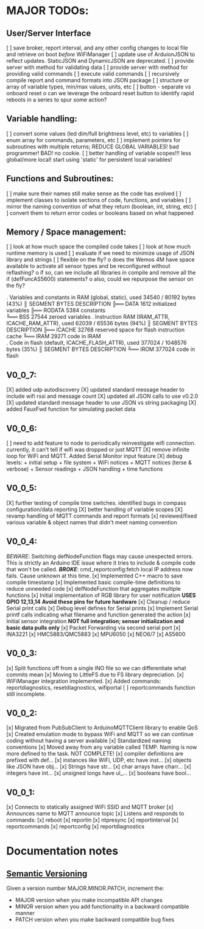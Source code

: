 # MAJOR TODOs:
## User/Server Interface
  [ ] save broker, report interval, and any other config changes to local file and retrieve on boot *before* WiFiManager
  [ ] update use of ArduionJSON to reflect updates. StaticJSON and DynamicJSON are deprecated.
  [ ] provide server with method for validating data
  [ ] provide server with method for providing valid commands
  [ ] execute valid commands
  [ ] recursively compile report and command formats into JSON package
  [ ] structure or array of variable types, min/max values, units, etc
  [ ] button - separate vs onboard reset
    o can we leverage the onboard reset button to identify rapid reboots in a series to spur some action?
## Variable handling:
  [ ] convert some values (led dim/full brightness level, etc) to variables
  [ ] enum array for commands, parameters, etc
  [ ] implement pointers for subroutines with multiple returns; REDUCE GLOBAL VARIABLES! bad programmer! BAD! no cookie.
  [ ] better handling of variable scopes!!! less global/more local! start using 'static' for persistent local variables!
## Functions and Subroutines: 
  [ ] make sure their names still make sense as the code has evolved
  [ ] implement classes to isolate sections of code, functions, and variables
  [ ] mirror the naming convention of what they return (boolean, int, string, etc)
  [ ] convert them to return error codes or booleans based on what happened
## Memory / Space management:
  [ ] look at how much space the compiled code takes
  [ ] look at how much runtime memory is used
  [ ] evaluate if we need to minimize usage of JSON library and strings
  [ ] flexible on the fly?
    o does the Wemos 4M have space available to activate all sensor types and be reconfigured without reflashing?
    o if so, can we include all libraries in compile and remove all the if (defFuncAS5600) statements?
    o also, could we repurpose the sensor on the fly?

. Variables and constants in RAM (global, static), used 34540 / 80192 bytes (43%)
║   SEGMENT  BYTES    DESCRIPTION
╠══ DATA     1612     initialized variables
╠══ RODATA   5384     constants       
╚══ BSS      27544    zeroed variables
. Instruction RAM (IRAM_ATTR, ICACHE_RAM_ATTR), used 62039 / 65536 bytes (94%)
║   SEGMENT  BYTES    DESCRIPTION
╠══ ICACHE   32768    reserved space for flash instruction cache
╚══ IRAM     29271    code in IRAM    
. Code in flash (default, ICACHE_FLASH_ATTR), used 377024 / 1048576 bytes (35%)
║   SEGMENT  BYTES    DESCRIPTION
╚══ IROM     377024   code in flash   

## V0_0_7:
[X] added udp autodiscovery
[X] updated standard message header to include wifi rssi and message count
[X] updated all JSON calls to use v0.2.0
[X] updated standard message header to use JSON vs string packaging
[X] added FauxFwd function for simulating packet data

## V0_0_6:
[ ] need to add feature to node to periodically reinvestigate wifi connection. currently, it can't tell if wifi was dropped or just MQTT
[X] remove infinite loop for WiFi and MQTT. Added Serial Monitor input feature
[X] debug levels:
    + initial setup
    + file system
    + WiFi notices
    + MQTT notices (terse & verbose)
    + Sensor readings
    + JSON handling
    + time functions

## V0_0_5:
[X] further testing of compile time switches. identified bugs in compass configuration/data reporting
[X] better handling of variable scopes
[X] revamp handling of MQTT commands and report formats
[x] reviewed/fixed various variable & object names that didn't meet naming convention

## V0_0_4:
_BEWARE_: Switching defNodeFunction flags may cause unexpected errors. This is strictly an Arduino IDE issue where it tries to include & compile code that won't be called.
***BROKE***: cmd_reportconfig:fetch local IP address now fails. Cause unknown at this time.
[x] Implemented C++ macro to save compile timestamp
[x] Implemented basic compile-time definitions to reduce unneeded code
[x] defNodeFunction that aggregates multiple functions
[x] Initial implementation of RGB library for user notification **USES GPIO 12,13,14** __Avoid these pins for future hardware__
[x] Cleanup / reduce Serial print calls
[x] Debug level defines for Serial prints
[x] Implement Serial printf calls indicating what filename and function generated the action
[x] Initial sensor integration **NOT full integration; sensor initialization and basic data pulls only**
  [x] Packet Forwarding via second serial port
  [x] INA3221 
  [x] HMC5883/QMC5883
  [x] MPU6050
  [x] NEO6/7
  [x] AS5600

## V0_0_3:
[x] Split functions off from a single INO file so we can differentiate what commits mean
[x] Moving to LittleFS due to FS library depreciation.
[x] WiFiManager integration implemented.
[x] Added commands: reportdiagnostics, resetdiagnostics, wifiportal
[ ] reportcommands function still incomplete.

## V0_0_2:
[x] Migrated from PubSubClient to ArduinoMQTTClient library to enable QoS
[x] Created emulation mode to bypass WiFi and MQTT so we can continue coding without having a server available
[x] Standardized naming conventions 
 [x] Moved away from any variable called TEMP. Naming is now more defined to the task. NOT COMPLETE!
 [x] compiler definitions are prefixed with def...
 [x] instances like WiFi, UDP, etc have inst...
 [x] objects like JSON have obj...
 [x] Strings have str...
 [x] char arrays have charr...
 [x] integers have int...
 [x] unsigned longs have ul_...
 [x] booleans have bool...

## V0_0_1:
[x] Connects to statically assigned WiFi SSID and MQTT broker
[x] Announces name to MQTT announce topic
[x] Listens and responds to commands:
  [x] reboot
  [x] reportin
  [x] ntpresync
  [x] reportinterval
  [x] reportcommands <INCOMPLETE>
  [x] reportconfig
  [x] reportdiagnostics

# Documentation notes
## [Semantic Versioning](https://semver.org/)
Given a version number MAJOR.MINOR.PATCH, increment the:
+ MAJOR version when you make incompatible API changes
+ MINOR version when you add functionality in a backward compatible manner
+ PATCH version when you make backward compatible bug fixes